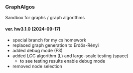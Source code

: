 ### GraphAlgos
Sandbox for graphs / graph algorithms

#### ver. hw3.1.0 (2024-09-17)
 - special branch for my cs homework
 - replaced graph generation to Erdös-Rényi
 - added debug mode (F3)
 - added LCC algorithm (L) and large-scale testing (space)
	- to see testing results enable debug mode
 - removed node selection